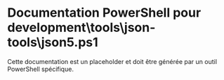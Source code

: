 # Documentation PowerShell pour development\tools\json-tools\json5.ps1

Cette documentation est un placeholder et doit être générée par un outil PowerShell spécifique.
